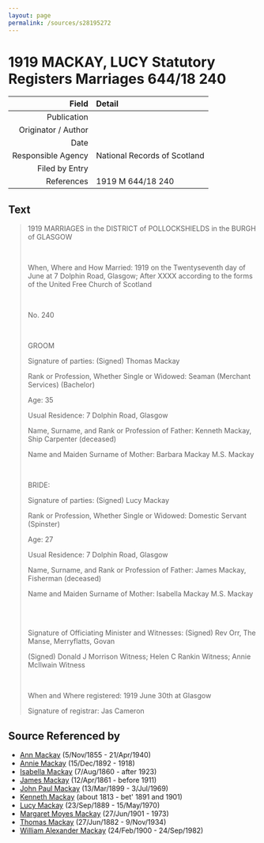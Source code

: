 ```yaml
---
layout: page
permalink: /sources/s28195272
---
```


# 1919 MACKAY, LUCY Statutory Registers Marriages 644/18 240

Field | Detail
---:|:---
Publication | 
Originator / Author | 
Date | 
Responsible Agency | National Records of Scotland
Filed by Entry | 
References | 1919 M 644/18 240

## Text

> 1919 MARRIAGES in the DISTRICT of POLLOCKSHIELDS in the BURGH of GLASGOW
>
> <br/>
>
> When, Where and How Married: 1919 on the Twentyseventh day of June at 7 Dolphin Road, Glasgow; After XXXX according to the forms of the United Free Church of Scotland
>
> <br/>
>
> No. 240
>
> <br/>
>
> GROOM
>
> Signature of parties: (Signed) Thomas Mackay
>
> Rank or Profession, Whether Single or Widowed: Seaman (Merchant Services) (Bachelor)
>
> Age: 35
>
> Usual Residence: 7 Dolphin Road, Glasgow
>
> Name, Surname, and Rank or Profession of Father: Kenneth Mackay, Ship Carpenter (deceased)
>
> Name and Maiden Surname of Mother: Barbara Mackay M.S. Mackay
>
> <br/>
>
> BRIDE:
>
> Signature of parties: (Signed) Lucy Mackay
>
> Rank or Profession, Whether Single or Widowed: Domestic Servant (Spinster)
>
> Age: 27
>
> Usual Residence: 7 Dolphin Road, Glasgow
>
> Name, Surname, and Rank or Profession of Father: James Mackay, Fisherman (deceased)
>
> Name and Maiden Surname of Mother: Isabella Mackay M.S. Mackay
>
> <br/>
>
> <br/>
>
> Signature of Officiating Minister and Witnesses: (Signed) Rev Orr, The Manse, Merryflatts, Govan
>
> (Signed) Donald J Morrison Witness; Helen C Rankin Witness; Annie McIlwain Witness
>
> <br/>
>
> When and Where registered: 1919 June 30th at Glasgow
>
> Signature of registrar: Jas Cameron
>

## Source Referenced by

* [Ann Mackay](../people/@74868546@-ann-mackay-b1855-11-5-d1940-4-21.md) (5/Nov/1855 - 21/Apr/1940)
* [Annie Mackay](../people/@51252926@-annie-mackay-b1892-12-15-d1918.md) (15/Dec/1892 - 1918)
* [Isabella Mackay](../people/@32797554@-isabella-mackay-b1860-8-7-d1923.md) (7/Aug/1860 - after 1923)
* [James Mackay](../people/@60572122@-james-mackay-b1861-4-12-d1911.md) (12/Apr/1861 - before 1911)
* [John Paul Mackay](../people/@57646474@-john-paul-mackay-b1899-3-13-d1969-7-3.md) (13/Mar/1899 - 3/Jul/1969)
* [Kenneth Mackay](../people/@43646316@-kenneth-mackay-b1813-d1891~1901.md) (about 1813 - bet' 1891 and 1901)
* [Lucy Mackay](../people/@16587624@-lucy-mackay-b1889-9-23-d1970-5-15.md) (23/Sep/1889 - 15/May/1970)
* [Margaret Moyes Mackay](../people/@178005@-margaret-moyes-mackay-b1901-6-27-d1973.md) (27/Jun/1901 - 1973)
* [Thomas Mackay](../people/@5045152@-thomas-mackay-b1882-6-27-d1934-11-9.md) (27/Jun/1882 - 9/Nov/1934)
* [William Alexander Mackay](../people/@9383584@-william-alexander-mackay-b1900-2-24-d1982-9-24.md) (24/Feb/1900 - 24/Sep/1982)
